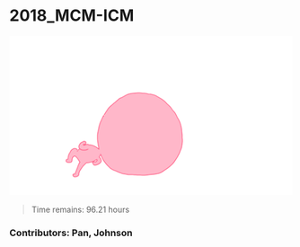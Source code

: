 # 2018_MCM-ICM

<p align="center">
  <img src="head_run.gif">
</p>

> Time remains: 96.21 hours

### Contributors: Pan, Johnson


